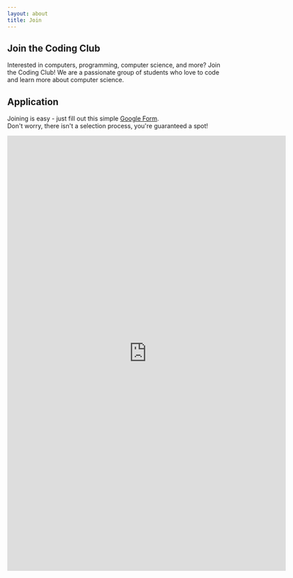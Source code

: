 ```yaml
---
layout: about
title: Join
---
```


Join the Coding Club
------------

Interested in computers, programming, computer science, and more? Join the Coding Club! We are a passionate group of students who love to code and learn more about computer science.

Application
------------
<p>Joining is easy - just fill out this simple <a href="https://docs.google.com/forms/d/e/1FAIpQLScdmjtsk_47BzIijiTAPQhr-dMjYoBSP4_IJLoBb-Dtp3L9yA/viewform">Google Form</a>.<br>Don't worry, there isn't a selection process, you're guaranteed a spot!</p>

<iframe src="https://docs.google.com/forms/d/e/1FAIpQLScdmjtsk_47BzIijiTAPQhr-dMjYoBSP4_IJLoBb-Dtp3L9yA/viewform" width="640" height="1000" frameborder="0" marginheight="0" marginwidth="0">Loading…</iframe>